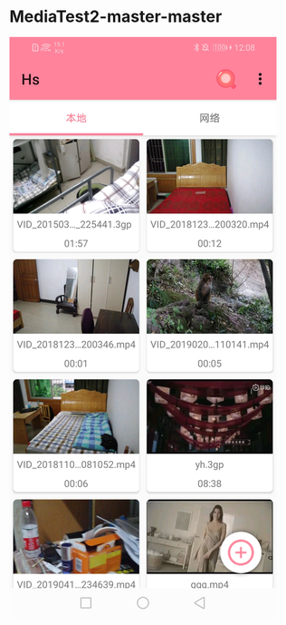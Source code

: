 # MediaTest2-master-master
![image](https://github.com/bfyjr/MediaTest2-master-master/blob/master/screen/%E4%B8%BB%E7%95%8C%E9%9D%A2.jpg)
